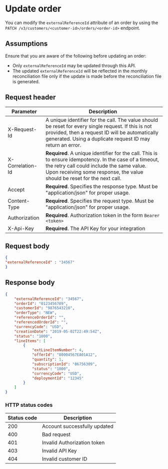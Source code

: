 # Update order

You can modify the `externalReferenceId` attribute of an order by using the `PATCH /v3/customers/<customer-id>/orders/<order-id>` endpoint.

## Assumptions

Ensure that you are aware of the following before updating an order:

- Only `externalReferenceId` may be updated through this API.
- The updated `externalReferenceId` will be reflected in the monthly reconciliation file only if the update is made before the reconciliation file is generated.

## Request header

| Parameter        | Description                                                                                                                                                                                                                      |
|------------------|----------------------------------------------------------------------------------------------------------------------------------------------------------------------------------------------------------------------------------|
| X-Request-Id     | A unique identifier for the call. The value should be reset for every single request. If this is not provided, then a request ID will be automatically generated. Using a duplicate request ID may return an error.              |
| X-Correlation-Id | **Required**. A unique identifier for the call. This is to ensure idempotency. In the case of a timeout, the retry call could include the same value. Upon receiving some response, the value should be reset for the next call. |
| Accept           | **Required**. Specifies the response type. Must be "application/json" for proper usage.                                                                                                                                          |
| Content-Type     | **Required**. Specifies the request type. Must be "application/json" for proper usage.                                                                                                                                           |
| Authorization    | **Required**. Authorization token in the form `Bearer <token>`                                                                                                                                                                   |
| X-Api-Key        | **Required**. The API Key for your integration                                                                                                                                                                                   |

## Request body

```json
{
"externalReferenceId" : "34567"
}
```

## Response body

```json
{
    "externalReferenceId": "34567",
    "orderId": "0123456789",
    "customerId": "9876543210",
    "orderType": "NEW",
    "referenceOrderId": "",
    "referencedOrderId": "",
    "currencyCode": "USD",
    "creationDate": "2019-05-02T22:49:54Z",
    "status": "1000",
    "lineItems": [
        {
            "extLineItemNumber": 4,
            "offerId": "80004567EA01A12",
            "quantity": 1,
            "subscriptionId": "86756309",
            "status": "1000",
            "currencyCode": "USD",
            "deploymentId": "12345"
        }
    ]
}
```

### HTTP status codes

| Status code | Description                  |
|-------------|------------------------------|
| 200         | Account successfully updated |
| 400         | Bad request                  |
| 401         | Invalid Authorization token  |
| 403         | Invalid API Key              |
| 404         | Invalid customer ID          |
